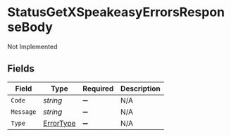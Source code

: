 # StatusGetXSpeakeasyErrorsResponseBody

Not Implemented


## Fields

| Field                                         | Type                                          | Required                                      | Description                                   |
| --------------------------------------------- | --------------------------------------------- | --------------------------------------------- | --------------------------------------------- |
| `Code`                                        | *string*                                      | :heavy_minus_sign:                            | N/A                                           |
| `Message`                                     | *string*                                      | :heavy_minus_sign:                            | N/A                                           |
| `Type`                                        | [ErrorType](../../models/shared/ErrorType.md) | :heavy_minus_sign:                            | N/A                                           |